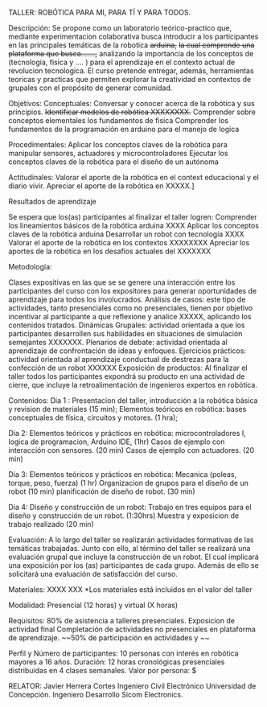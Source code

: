 TALLER: ROBÓTICA PARA MI, PARA TÍ Y PARA TODOS.

Descripción:
Se propone como un laboratorio teórico-practico que, mediante experimentacion colaborativa
busca introducir a los participantes en las principales temáticas de la robotica ~~arduina,~~
~~la cual comprende una plataforma que busca…….,~~
analizando la importancia de los conceptos de (tecnologia, fisica y .... ) 
para el aprendizaje en el contexto actual de revolucion tecnologica.
El curso pretende entregar, además, herramientas teoricas y practicas que permiten 
explorar la creatividad en contextos de grupales con el propósito de generar comunidad.

Objetivos:
Conceptuales:
Conversar y conocer acerca de la robótica y sus principios.
~~Identificar modelos de robótica XXXXXXXX.~~
Comprender sobre conceptos elementales los fundamentos de fisica
Comprender los fundamentos de la programación en arduino para el manejo de logica

Procedimentales:
Aplicar los conceptos claves de la robótica para manipular sensores, actuadores y microcontroladores
Ejecutar  los conceptos claves de la robótica para el diseño de un autónoma

Actitudinales:
Valorar el aporte de la robótica en el context educacional y el diario vivir.
Apreciar el aporte de la robótica en XXXXX.]

Resultados de aprendizaje

Se espera que los(as) participantes al finalizar el taller logren:
Comprender los lineamientos básicos de la robótica arduina XXXX
Aplicar los conceptos claves de la robótica arduina
Desarrollar un robot con tecnología XXXX
Valorar el aporte de la robótica en los contextos XXXXXXXX
Apreciar los aportes de la robótica en los desafíos actuales del XXXXXXX 

Metodología:

Clases expositivas en las que se se genere una interacción entre los participantes del curso con los expositores para generar oportunidades de aprendizaje para todos los involucrados.
Análisis de casos: este tipo de actividades, tanto presenciales como no presenciales, tienen por objetivo incentivar al participante a que reflexione y analice XXXXX, aplicando los contenidos tratados.
Dinámicas Grupales: actividad orientada a que los participantes desarrollen sus habilidades en situaciones de simulación semejantes XXXXXXX.
Plenarios de debate: actividad orientada al aprendizaje de confrontación de ideas y enfoques.
Ejercicios prácticos: actividad orientada al aprendizaje conductual de destrezas para la confección de un robot XXXXXX
Exposición de productos: Al finalizar el taller todos los participantes expondrá su producto en una actividad de cierre, que incluye la retroalimentación de ingenieros expertos en robótica.

Contenidos:
Dia 1 : 
Presentacion del taller, introducción a la robótica básica y revision de materiales (15 min);
Elementos teóricos en robótica: bases conceptuales de física, circuitos y motores. (1 hra);

Dia 2:
Elementos teóricos y prácticos en robótica: 
microcontroladores I, logica de programacion, Arduino IDE, (1hr)
Casos de ejemplo con interacción con sensores. (20 min)
Casos de ejemplo con actuadores. (20 min)

Dia 3:
Elementos teóricos y prácticos en robótica: 
Mecanica (poleas, torque, peso, fuerza) (1 hr)
Organizacion de grupos para el diseño de un robot (10 min)
planificación de diseño de robot. (30 min)

Dia 4:
Diseño y construcción de un robot: 
Trabajo en tres equipos para el diseño y construcción de un robot. (1:30hrs)
Muestra y exposicion de trabajo realizado (20 min)

Evaluación:
A lo largo del taller se realizarán actividades formativas de las temáticas trabajadas.
Junto con ello, al término del taller se realizará una evaluación grupal que incluye la construcción de un robot. El cual implicará una exposición por los (as) participantes de cada grupo. 
Además de ello se solicitará una evaluación de satisfacción del curso.

Materiales:
XXXX
XXX
*Los materiales está incluidos en el valor del taller

Modalidad: Presencial (12 horas) y virtual (X horas)

Requisitos:
80% de asistencia a talleres presenciales.
Exposicion de actividad final
Completación de actividades no presenciales en plataforma de aprendizaje.
~~50% de participación en actividades y ~~


Perfil y Número de participantes: 10 personas con interés en robótica mayores a 16 años.
Duración: 12 horas cronológicas presenciales distribuidas en 4 clases semanales.
Valor por persona: $

RELATOR: Javier Herrera Cortes
Ingeniero Civil Electrónico Universidad de Concepción.
Ingeniero Desarrollo Sicom Electronics.
